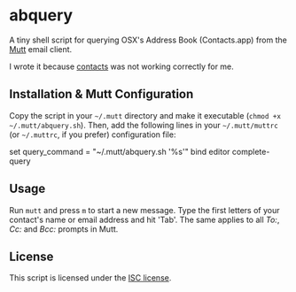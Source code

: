 # abquery

A tiny shell script for querying OSX's Address Book (Contacts.app) from the [Mutt](http://www.mutt.org/) email client.

I wrote it because [contacts](http://www.gnufoo.org/contacts/contacts.html) was not working correctly for me.

## Installation & Mutt Configuration

Copy the script in your `~/.mutt` directory and make it executable (`chmod +x ~/.mutt/abquery.sh`). Then, add the following lines in your `~/.mutt/muttrc` (or `~/.muttrc`, if you prefer) configuration file:

   set query_command = "~/.mutt/abquery.sh '%s'"
   bind editor <Tab> complete-query

## Usage

Run `mutt` and press `m` to start a new message. Type the first letters of your contact's name or email address and hit 'Tab'. The same applies to all *To:*, *Cc:* and *Bcc:* prompts in Mutt.

## License

This script is licensed under the [ISC license](http://opensource.org/licenses/ISC).
